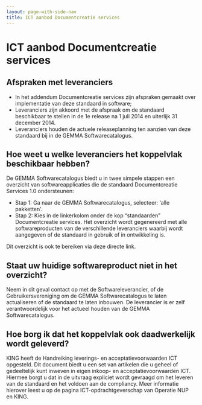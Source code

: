 ```yaml
---
layout: page-with-side-nav
title: ICT aanbod Documentcreatie services
---
```

# ICT aanbod Documentcreatie services

## Afspraken met leveranciers

* In het addendum Documentcreatie services zijn afspraken gemaakt over implementatie van deze standaard in software;
* Leveranciers zijn akkoord met de afspraak om de standaard beschikbaar te stellen in de 1e release na 1 juli 2014 en uiterlijk 31 december 2014.
* Leveranciers houden de actuele releaseplanning ten aanzien van deze standaard bij in de GEMMA Softwarecatalogus.

## Hoe weet u welke leveranciers het koppelvlak beschikbaar hebben?

De GEMMA Softwarecatalogus biedt u in twee simpele stappen een overzicht van softwareapplicaties die de standaard Documentcreatie Services 1.0 ondersteunen:

* Stap 1: Ga naar de GEMMA Softwarecatalogus, selecteer: ‘alle pakketten’.
* Stap 2: Kies in de linkerkolom onder de kop “standaarden” Documentcreatie services. Het overzicht wordt gegenereerd met alle softwareproducten van de verschillende leveranciers waarbij wordt aangegeven of de standaard in gebruik of in ontwikkeling is.

Dit overzicht is ook te bereiken via deze directe link.

## Staat uw huidige softwareproduct niet in het overzicht?

Neem in dit geval contact op met de Softwareleverancier, of de Gebruikersvereniging om de GEMMA Softwarecatalogus te laten actualiseren of de standaard te laten inbouwen. De leverancier is er zelf verantwoordelijk voor het actueel houden van de GEMMA Softwarecatalogus.

## Hoe borg ik dat het koppelvlak ook daadwerkelijk wordt geleverd?

KING heeft de Handreiking leverings- en acceptatievoorwaarden ICT opgesteld. Dit document biedt u een set van artikelen die u geheel of gedeeltelijk kunt inweven in eigen inkoop- en acceptatievoorwaarden ICT. Hiermee borgt u dat in de uitvraag expliciet wordt gevraagd om het leveren van de standaard en het voldoen aan de compliancy. Meer informatie hierover leest u op de pagina ICT-opdrachtgeverschap van Operatie NUP en KING.